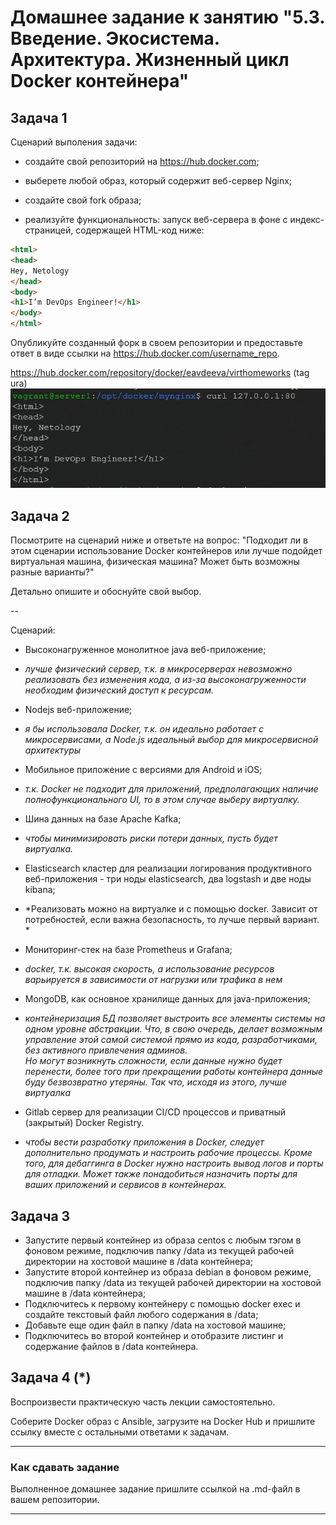 # Домашнее задание к занятию "5.3. Введение. Экосистема. Архитектура. Жизненный цикл Docker контейнера"

## Задача 1 

Сценарий выполения задачи:

- создайте свой репозиторий на https://hub.docker.com;
- выберете любой образ, который содержит веб-сервер Nginx;

- создайте свой fork образа;
- реализуйте функциональность: запуск веб-сервера в фоне с индекс-страницей, содержащей HTML-код ниже:
```html
<html>
<head>
Hey, Netology
</head>
<body>
<h1>I’m DevOps Engineer!</h1>
</body>
</html>
```
Опубликуйте созданный форк в своем репозитории и предоставьте ответ в виде ссылки на https://hub.docker.com/username_repo.

https://hub.docker.com/repository/docker/eavdeeva/virthomeworks (tag ura)
![img_1.png](img_1.png)
## Задача 2 

Посмотрите на сценарий ниже и ответьте на вопрос: "Подходит ли в этом сценарии использование Docker контейнеров или лучше подойдет виртуальная машина, физическая машина? Может быть возможны разные варианты?"

Детально опишите и обоснуйте свой выбор.

--

Сценарий:

* Высоконагруженное монолитное java веб-приложение;
- *лучше физический сервер, т.к. в микросерверах невозможно реализовать без изменения кода, а из-за высоконагруженности необходим физический доступ к ресурсам.*
* Nodejs веб-приложение;
- *я бы использовала Docker, т.к. он идеально работает с микросервисами, а  Node.js идеальный выбор для микросервисной архитектуры*
* Мобильное приложение c версиями для Android и iOS;
- *т.к. Docker не подходит для приложений, предполагающих наличие полнофункционального UI, то в этом случае выберу виртуалку.*
* Шина данных на базе Apache Kafka;
- *чтобы минимизировать риски потери данных, пусть будет виртуалка.*
* Elasticsearch кластер для реализации логирования продуктивного веб-приложения - три ноды elasticsearch, два logstash и две ноды kibana;
- *Реализовать можно на виртуалке и с помощью docker. Зависит от потребностей, если важна безопасность, то лучше первый вариант. * 
* Мониторинг-стек на базе Prometheus и Grafana;
- *docker, т.к. высокая скорость, а использование ресурсов варьируется в зависимости от нагрузки или трафика в нем*
* MongoDB, как основное хранилище данных для java-приложения;
- *контейнеризация БД позволяет выстроить все элементы системы на одном уровне абстракции. Что, в свою очередь, делает возможным управление этой самой системой прямо из кода, разработчиками, без активного привлечения админов.  
Но могут возникнуть сложности, если данные нужно будет перенести, более того при прекращении работы контейнера данные буду безвозвратно утеряны. Так что, исходя из этого, лучше виртуалка*
* Gitlab сервер для реализации CI/CD процессов и приватный (закрытый) Docker Registry.
- *чтобы вести разработку приложения в Docker, следует дополнительно продумать и настроить рабочие процессы. Кроме того, для дебаггинга в Docker нужно настроить вывод логов и порты для отладки. Может также понадобиться назначить порты для ваших приложений и сервисов в контейнерах.*
## Задача 3 

* Запустите первый контейнер из образа centos c любым тэгом в фоновом режиме, подключив папку /data из текущей рабочей директории на хостовой машине в /data контейнера;
* Запустите второй контейнер из образа debian в фоновом режиме, подключив папку /data из текущей рабочей директории на хостовой машине в /data контейнера;
* Подключитесь к первому контейнеру с помощью docker exec и создайте текстовый файл любого содержания в /data;
* Добавьте еще один файл в папку /data на хостовой машине;
* Подключитесь во второй контейнер и отобразите листинг и содержание файлов в /data контейнера.


## Задача 4 (*)
Воспроизвести практическую часть лекции самостоятельно.

Соберите Docker образ с Ansible, загрузите на Docker Hub и пришлите ссылку вместе с остальными ответами к задачам.

---

### Как cдавать задание

Выполненное домашнее задание пришлите ссылкой на .md-файл в вашем репозитории.

---
